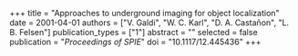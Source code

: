 +++
title = "Approaches to underground imaging for object localization"
date = 2001-04-01
authors = ["V. Galdi", "W. C. Karl", "D. A. Castañon", "L. B. Felsen"]
publication_types = ["1"]
abstract = ""
selected = false
publication = "*Proceedings of SPIE*"
doi = "10.1117/12.445436"
+++

